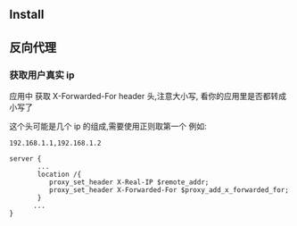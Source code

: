 ## Install

## 反向代理

### 获取用户真实 ip

应用中 获取 X-Forwarded-For header 头,注意大小写, 看你的应用里是否都转成小写了

这个头可能是几个 ip 的组成,需要使用正则取第一个
例如:

```
192.168.1.1,192.168.1.2
```

```
server {
       ...
       location /{
          proxy_set_header X-Real-IP $remote_addr;
          proxy_set_header X-Forwarded-For $proxy_add_x_forwarded_for;
       }
      ...
}
```
